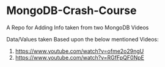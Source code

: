 # MongoDB-Crash-Course
A Repo for Adding Info taken from two MongoDB Videos 

Data/Values taken Based upon the below mentioned Videos:
1. https://www.youtube.com/watch?v=ofme2o29ngU
2. https://www.youtube.com/watch?v=RGfFpQF0NpE
